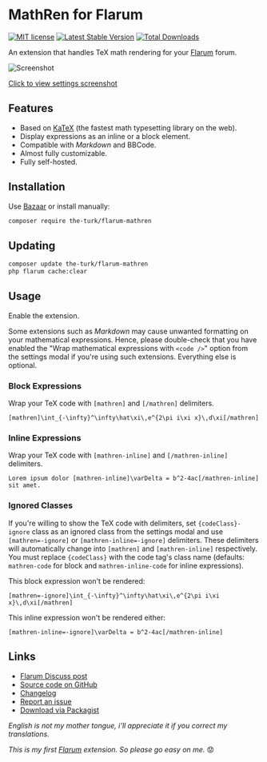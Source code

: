 # MathRen for Flarum

[![MIT license](https://img.shields.io/badge/license-MIT-blue.svg)](https://github.com/the-turk/flarum-mathren/blob/master/LICENSE) [![Latest Stable Version](https://img.shields.io/packagist/v/the-turk/flarum-mathren.svg)](https://packagist.org/packages/the-turk/flarum-mathren) [![Total Downloads](https://img.shields.io/packagist/dt/the-turk/flarum-mathren.svg)](https://packagist.org/packages/the-turk/flarum-mathren)

An extension that handles TeX math rendering for your [Flarum](https://github.com/flarum) forum.

![Screenshot](https://i.ibb.co/9H9jspH/post.png)

[Click to view settings screenshot](https://i.ibb.co/ScTd1WK/settings.png)

## Features

- Based on [KaTeX](https://github.com/KaTeX/KaTeX) (the fastest math typesetting library on the web).
- Display expressions as an inline or a block element.
- Compatible with _Markdown_ and BBCode.
- Almost fully customizable.
- Fully self-hosted.

## Installation

Use [Bazaar](https://discuss.flarum.org/d/5151) or install manually:

```bash
composer require the-turk/flarum-mathren
```

## Updating

```bash
composer update the-turk/flarum-mathren
php flarum cache:clear
```

## Usage

Enable the extension.

Some extensions such as _Markdown_ may cause unwanted formatting on your mathematical expressions. Hence, please double-check that you have enabled the "Wrap mathematical expressions with `<code />`" option from the settings modal if you're using such extensions. Everything else is optional.

### Block Expressions

Wrap your TeX code with `[mathren]` and `[/mathren]` delimiters.

```
[mathren]\int_{-\infty}^\infty\hat\xi\,e^{2\pi i\xi x}\,d\xi[/mathren]
```

### Inline Expressions

Wrap your TeX code with `[mathren-inline]` and `[/mathren-inline]` delimiters.

```
Lorem ipsum dolor [mathren-inline]\varDelta = b^2-4ac[/mathren-inline] sit amet.
```

### Ignored Classes

If you're willing to show the TeX code with delimiters, set `{codeClass}-ignore` class as an ignored class from the settings modal and use `[mathren=-ignore]` or `[mathren-inline=-ignore]` delimiters. These delimiters will automatically change into `[mathren]` and `[mathren-inline]` respectively. You must replace `{codeClass}` with the code tag's class name (defaults: `mathren-code` for block and `mathren-inline-code` for inline expressions).

This block expression won't be rendered:

```
[mathren=-ignore]\int_{-\infty}^\infty\hat\xi\,e^{2\pi i\xi x}\,d\xi[/mathren]
```

This inline expression won't be rendered either:

```
[mathren-inline=-ignore]\varDelta = b^2-4ac[/mathren-inline]
```

## Links

- [Flarum Discuss post](https://discuss.flarum.org/d/22439-mathren-tex-math-rendering)
- [Source code on GitHub](https://github.com/the-turk/flarum-mathren)
- [Changelog](https://github.com/the-turk/flarum-mathren/blob/master/CHANGELOG.md)
- [Report an issue](https://github.com/the-turk/flarum-mathren/issues)
- [Download via Packagist](https://packagist.org/packages/the-turk/flarum-mathren)

_English is not my mother tongue, i'll appreciate it if you correct my translations._

_This is my first [Flarum](https://github.com/flarum) extension. So please go easy on me._ 😟
